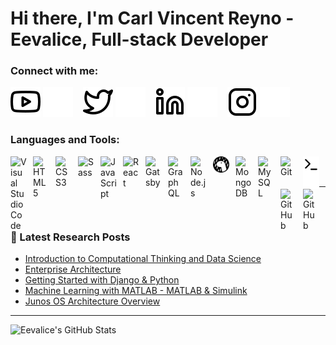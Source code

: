 # Hi there, I'm Carl Vincent Reyno - Eevalice, Full-stack Developer

### Connect with me:

[![website](./img/youtube-light.svg)](https://www.youtube.com/channel/UCaCSU-WEqt3JTmB-ReYc1hw#gh-light-mode-only)
[![website](./img/youtube-dark.svg)](https://www.youtube.com/channel/UCaCSU-WEqt3JTmB-ReYc1hw#gh-dark-mode-only)
&nbsp;&nbsp;
[![website](./img/twitter-light.svg)](https://twitter.com/eevalice#gh-light-mode-only)
[![website](./img/twitter-dark.svg)](https://twitter.com/eevalice#gh-dark-mode-only)
&nbsp;&nbsp;
[![website](./img/linkedin-light.svg)](https://linkedin.com/in/carl-vincent-reyno#gh-light-mode-only)
[![website](./img/linkedin-dark.svg)](https://linkedin.com/in/carl-vincent-reyno#gh-dark-mode-only)
&nbsp;&nbsp;
[![website](./img/instagram-light.svg)](https://instagram.com/333eevalicefps#gh-light-mode-only)
[![website](./img/instagram-dark.svg)](https://instagram.com/333eevalicefps#gh-dark-mode-only)

### Languages and Tools:

<img align="left" alt="Visual Studio Code" width="26px" src="https://cdn.jsdelivr.net/gh/devicons/devicon/icons/vscode/vscode-original.svg" style="padding-right:10px;" />
<img align="left" alt="HTML5" width="26px" src="https://cdn.jsdelivr.net/gh/devicons/devicon/icons/html5/html5-original.svg" style="padding-right:10px;" />
<img align="left" alt="CSS3" width="26px" src="https://cdn.jsdelivr.net/gh/devicons/devicon/icons/css3/css3-original.svg" style="padding-right:10px;" />
<img align="left" alt="Sass" width="26px" src="https://cdn.jsdelivr.net/gh/devicons/devicon/icons/sass/sass-original.svg" style="padding-right:10px;" />
<img align="left" alt="JavaScript" width="26px" src="https://cdn.jsdelivr.net/gh/devicons/devicon/icons/javascript/javascript-original.svg" style="padding-right:10px;" />
<img align="left" alt="React" width="26px" src="https://cdn.jsdelivr.net/gh/devicons/devicon/icons/react/react-original.svg" style="padding-right:10px;" />
<img align="left" alt="Gatsby" width="26px" src="https://cdn.jsdelivr.net/gh/devicons/devicon/icons/gatsby/gatsby-original.svg" style="padding-right:10px;" />
<img align="left" alt="GraphQL" width="26px" src="https://cdn.jsdelivr.net/gh/devicons/devicon/icons/graphql/graphql-plain.svg" style="padding-right:10px;" />
<img align="left" alt="Node.js" width="26px" src="https://cdn.jsdelivr.net/gh/devicons/devicon/icons/nodejs/nodejs-original.svg" style="padding-right:10px;" />
<img align="left" alt="Deno" width="26px" src="./img/deno-light.svg" style="padding-right:10px;" />
<img align="left" alt="MongoDB" width="26px" src="https://cdn.jsdelivr.net/gh/devicons/devicon/icons/mongodb/mongodb-original.svg" style="padding-right:10px;" />
<img align="left" alt="MySQL" width="26px" src="https://cdn.jsdelivr.net/gh/devicons/devicon/icons/mysql/mysql-original.svg" style="padding-right:10px;" />
<img align="left" alt="Git" width="26px" src="https://cdn.jsdelivr.net/gh/devicons/devicon/icons/git/git-original.svg" style="padding-right:10px;" />
<img align="left" alt="Terminal" width="26px" src="./img/terminal-light.svg#gh-light-mode-only" />
<img align="left" alt="Terminal" width="26px" src="./img/terminal-dark.svg#gh-dark-mode-only" />
<img align="left" alt="GitHub" width="26px" src="https://user-images.githubusercontent.com/3369400/139447912-e0f43f33-6d9f-45f8-be46-2df5bbc91289.png#gh-dark-mode-only" style="padding-right:10px;" />
<img align="left" alt="GitHub" width="26px" src="https://user-images.githubusercontent.com/3369400/139448065-39a229ba-4b06-434b-bc67-616e2ed80c8f.png#gh-light-mode-only" style="padding-right:10px;" />






<br />
<br />

---

### 📕 Latest Research Posts

<!-- RESEARCH-POST-LIST:START -->
- [Introduction to Computational Thinking and Data Science](https://ocw.mit.edu/courses/6-0002-introduction-to-computational-thinking-and-data-science-fall-2016/pages/readings/)
- [Enterprise Architecture](https://dev.to/codestackr/web-development-roadmap-2023-5beo)
- [Getting Started with Django &amp; Python](https://www.djangoproject.com/start/)
- [Machine Learning with MATLAB - MATLAB &amp; Simulink](https://www.mathworks.com/solutions/machine-learning.html)
- [Junos OS Architecture Overview](https://www.juniper.net/documentation/us/en/software/junos/junos-overview/topics/concept/junos-software-architecture.html)
<!-- RESEARCH-POST-LIST:END -->

---

  <img align="left" alt="Eevalice's GitHub Stats" src="https://github-readme-stats.vercel.app/api?username=Eevalice&show_icons=true&hide_border=false&title_color=ff652f&icon_color=FFE400&bg_color=09131B&text_color=ffffff&border_color=0c1a25" />


[website]: https://codeSTACKr.com
[course]: http://vsCodeHero.com
[twitter]: https://twitter.com/eevalice
[youtube]: https://youtube.com/UCaCSU-WEqt3JTmB-ReYc1hw
[instagram]: https://instagram.com/333eevalicefps
[linkedin]: https://linkedin.com/in/carl-vincent-reyno

